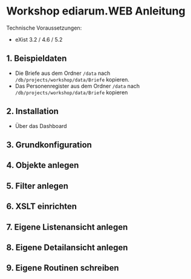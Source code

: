 # Workshop ediarum.WEB Anleitung

Technische Voraussetzungen:

- eXist 3.2 / 4.6 / 5.2

## 1. Beispieldaten

- Die Briefe aus dem Ordner `/data` nach `/db/projects/workshop/data/Briefe`
  kopieren.
- Das Personenregister aus dem Ordner `/data` nach `/db/projects/workshop/data/Briefe`
  kopieren

## 2. Installation

- Über das Dashboard 

## 3. Grundkonfiguration

## 4. Objekte anlegen

## 5. Filter anlegen

## 6. XSLT einrichten

## 7. Eigene Listenansicht anlegen

## 8. Eigene Detailansicht anlegen

## 9. Eigene Routinen schreiben